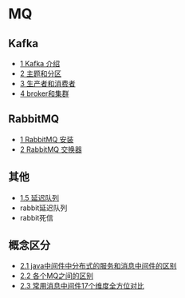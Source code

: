 # MQ

## Kafka

- [1 Kafka 介绍](1_kafka/1_kafka介绍.md)
- [2 主题和分区](1_kafka/2_主题和分区.md)
- [3 生产者和消费者](1_kafka/3_生产者和消费者.md)
- [4 broker和集群](1_kafka/4_broker和集群.md)

## RabbitMQ

- [1 RabbitMQ 安装](2_rabbitmq/1_rabbit安装.md)
- [2 RabbitMQ 交换器](2_rabbitmq/2_rabbit交换器.md)

## 其他

- [1.5 延迟队列](1.5_延迟队列.md)
- rabbit延迟队列
- rabbit死信


## 概念区分

- [2.1 java中间件中分布式的服务和消息中间件的区别](2.1_java中间件中分布式的服务和消息中间件的区别.md)
- [2.2 各个MQ之间的区别](2.2_各个MQ之间的区别.md)
- [2.3 常用消息中间件17个维度全方位对比](2.3_常用消息中间件17个维度全方位对比.md)
